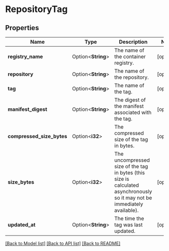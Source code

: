 # RepositoryTag

## Properties

Name | Type | Description | Notes
------------ | ------------- | ------------- | -------------
**registry_name** | Option<**String**> | The name of the container registry. | [optional]
**repository** | Option<**String**> | The name of the repository. | [optional]
**tag** | Option<**String**> | The name of the tag. | [optional]
**manifest_digest** | Option<**String**> | The digest of the manifest associated with the tag. | [optional]
**compressed_size_bytes** | Option<**i32**> | The compressed size of the tag in bytes. | [optional]
**size_bytes** | Option<**i32**> | The uncompressed size of the tag in bytes (this size is calculated asynchronously so it may not be immediately available). | [optional]
**updated_at** | Option<**String**> | The time the tag was last updated. | [optional]

[[Back to Model list]](../README.md#documentation-for-models) [[Back to API list]](../README.md#documentation-for-api-endpoints) [[Back to README]](../README.md)


